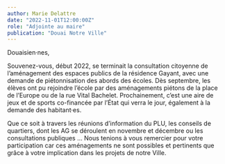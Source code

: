 ```yaml
---
author: Marie Delattre
date: "2022-11-01T12:00:00Z"
role: "Adjointe au maire"
publication: "Douai Notre Ville"
---
```


Douaisien·nes,

Souvenez-vous, début 2022, se terminait la consultation citoyenne de l’aménagement des espaces publics de la résidence Gayant, avec une demande de piétonnisation des abords des écoles. Dès septembre, les élèves ont pu rejoindre l’école par des aménagements piétons de la place de l’Europe ou de la rue Vital Bachelet. Prochainement, c’est une aire de jeux et de sports co-financée par l’État qui verra le jour, également à la demande des habitant·es.

Que ce soit à travers les réunions d’information du PLU, les conseils de quartiers, dont les AG se déroulent en novembre et décembre ou les consultations publiques … Nous tenions à vous remercier pour votre participation car ces aménagements ne sont possibles et pertinents que grâce à votre implication dans les projets de notre Ville.
